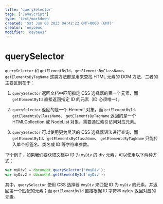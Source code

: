 ```yaml
---
title: 'querySelector'
tags: ['JavaScript']
type: 'text/markdown'
created: 'Sat Jun 03 2023 04:42:22 GMT+0000 (GMT)'
creator: 'oeyoews'
modifier: 'oeyoews'
---
```


# querySelector

`querySelector` 和 `getElementById`、`getElementsByClassName`、 `getElementsByTagName` 这类方法都是用来查找 HTML 元素的 DOM 方法，二者的主要区别在于：

1. `querySelector` 返回文档中匹配指定 CSS 选择器的第一个元素，而 `getElementById` 直接返回指定 ID 的元素（ID 必须唯一）。

1. `querySelector` 返回的是一个 Element 对象，而 `getElementById`、`getElementsByClassName`、 `getElementsByTagName` 返回的是一个 HTMLCollection 或 NodeList 对象，需要通过索引访问对应元素。

1. `querySelector` 可以使用更为灵活的 CSS 选择器语法进行查询，而 `getElementById`、`getElementsByClassName`、 `getElementsByTagName` 只能传入单个标签名、类名或 ID 等字符串参数。

举个例子，如果我们要获取文档中 ID 为 `myDiv` 的 div 元素，可以使用以下两种方式：

```js
var myDiv1 = document.querySelector('#myDiv');
var myDiv2 = document.getElementById('myDiv');
```

其中，`querySelector` 使用 CSS 选择器 `#myDiv` 来匹配 ID 为 `myDiv` 的元素，并返回第一个匹配的元素；而 `getElementById` 直接根据 ID 字符串 `myDiv` 返回对应的元素。
